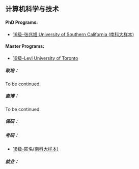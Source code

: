 ## 计算机科学与技术

#### PhD Programs:

  - [16级-张兆旭 University of Southern California (南科大样本)](/grad-application/computer-science-and-technology/[US]-16-zhangzhaoxu.md)

#### Master Programs:

  - [19级-Levi University of Toronto](/grad-application/computer-science-and-technology/%5BCA%5D-19-Levi.md)

##### 联培：

To be continued.

##### 直博：

To be continued.

##### 保研：

##### 考研：

- [18级-匿名(南科大样本)](/grad-application/computer-science-and-technology/%5BCN%5D-18-anonymous.md)

##### 就业：
